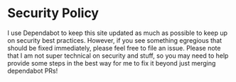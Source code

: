 # Security Policy

I use Dependabot to keep this site updated as much as possible to keep up on
security best practices. However, if you see something egregious that should be 
fixed immediately, please feel free to file an issue. Please note that I am not 
super technical on security and stuff, so you may need to help provide some 
steps in the best way for me to fix it beyond just merging dependabot PRs! 
